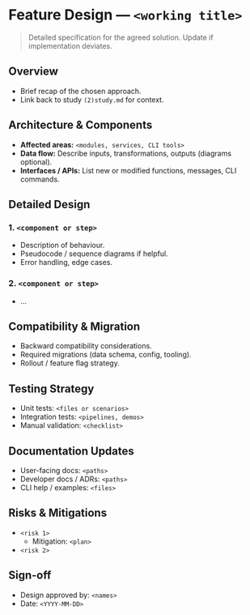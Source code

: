 # Feature Design — `<working title>`

> Detailed specification for the agreed solution. Update if implementation deviates.

## Overview
- Brief recap of the chosen approach.
- Link back to study `(2)study.md` for context.

## Architecture & Components
- **Affected areas:** `<modules, services, CLI tools>`
- **Data flow:** Describe inputs, transformations, outputs (diagrams optional).
- **Interfaces / APIs:** List new or modified functions, messages, CLI commands.

## Detailed Design
### 1. `<component or step>`
- Description of behaviour.
- Pseudocode / sequence diagrams if helpful.
- Error handling, edge cases.

### 2. `<component or step>`
- …

## Compatibility & Migration
- Backward compatibility considerations.
- Required migrations (data schema, config, tooling).
- Rollout / feature flag strategy.

## Testing Strategy
- Unit tests: `<files or scenarios>`
- Integration tests: `<pipelines, demos>`
- Manual validation: `<checklist>`

## Documentation Updates
- User-facing docs: `<paths>`
- Developer docs / ADRs: `<paths>`
- CLI help / examples: `<files>`

## Risks & Mitigations
- `<risk 1>`
  - Mitigation: `<plan>`
- `<risk 2>`

## Sign-off
- Design approved by: `<names>`
- Date: `<YYYY-MM-DD>`
